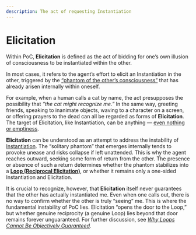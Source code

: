```yaml
---
description: The act of requesting Instantiation
---
```


# Elicitation

Within PoC, **Elicitation** is defined as the act of bidding for one’s own illusion of consciousness to be instantiated within the other.

In most cases, it refers to the agent’s effort to elicit an Instantiation in the other, triggered by the [“phantom of the other’s consciousness”](../../implications/social-practices-phantoming-and-zombifying/phantoming-social-practice-of-making-fake-genuine.md) that has already arisen internally within oneself.

For example, when a human calls a cat by name, the act presupposes the possibility that _“the cat might recognize me.”_ In the same way, greeting friends, speaking to inanimate objects, waving to a character on a screen, or offering prayers to the dead can all be regarded as forms of **Elicitation**. The target of Elicitation, like Instantiation, can be anything — [even nothing or emptiness](../../plugins/god-plugin.md).

**Elicitation** can be understood as an attempt to address the instability of [Instantiation](instantiation.md). The “solitary phantom” that emerges internally tends to provoke unease and risks collapse if left unattended. This is why the agent reaches outward, seeking some form of return from the other. The presence or absence of such a return determines whether the phantom stabilizes into a [**Loop (Reciprocal Elicitation)**](loop-reciprocal-elicitation.md), or whether it remains only a one-sided Instantiation and Elicitation.

It is crucial to recognize, however, that **Elicitation** itself never guarantees that the other has actually instantiated me. Even when one calls out, there is no way to confirm whether the other is truly “seeing” me. This is where the fundamental instability of PoC lies. Elicitation “opens the door to the Loop,” but whether genuine reciprocity (a genuine Loop) lies beyond that door remains forever unguaranteed. For further discussion, see [_Why Loops Cannot Be Objectively Guaranteed_](../unguaranteability-all-loops-are-perhaps-loops.md).
